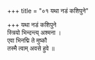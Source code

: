 +++
title = "०१ यथा नडं कशिपुने"

+++
यथा नडं कशिपुने  
स्त्रियो भिन्दन्त्य् अश्मना ।  
एवा भिनद्मि ते मुष्कौ  
तस्मै त्वाम् अवसे हुवे ॥